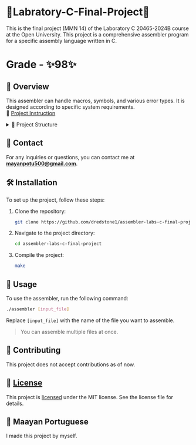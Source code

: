 # 🚀Labratory-C-Final-Project🚀

This is the final project (MMN 14) of the Laboratory C 20465-2024B course at the Open University. This project is a comprehensive assembler program for a specific assembly language written in C.

# Grade - **✨98✨**

## 📖 Overview

This assembler can handle macros, symbols, and various error types. It is designed according to specific system requirements.  
📄 [Project Instruction](mmn-14-instructions.pdf)

<details closed><summary>📂 Project Structure</summary>

```bash
project
├───.gitignore
├───assembler
├───LICENSE
├───makefile
├───READEME.md
├───mmn-14-instructions.pdf
├───header
│   ├───consts.h
│   ├───error.h
│   ├───file.h
│   ├───first_pass.h
│   ├───line_data.h
│   ├───post_formating.h
│   ├───second_pass.h
│   ├───symbol_table.h
│   ├───utilities.h
│   └───word_conversion.h
├───input_n_output
│   ├───file_not_found.png
│   ├───invalid_input_1.as
│   ├───invalid_input_1.png
│   ├───invalid_input_2.am
│   ├───invalid_input_2.as
│   ├───invalid_input_2.png
│   ├───invalid_input_3.am
│   ├───invalid_input_3.as
│   ├───invalid_input_3.png
│   ├───invalid_input_4.am
│   ├───invalid_input_4.as
│   ├───invalid_input_4.png
│   ├───invalid_input_5.am
│   ├───invalid_input_5.as
│   ├───invalid_input_5_part_one.png
│   ├───invalid_input_5_part_two.png
│   ├───running_on_all_valid_inputs.png
│   ├───two_files_run_part_one.png
│   ├───two_files_run_part_two.png
│   ├───valid_input_1.am
│   ├───valid_input_1.as
│   ├───valid_input_1.ent
│   ├───valid_input_1.ext
│   ├───valid_input_1.ob
│   ├───valid_input_2.am
│   ├───valid_input_2.as
│   ├───valid_input_2.ent
│   ├───valid_input_2.ext
│   ├───valid_input_2.ob
│   ├───valid_input_3.am
│   ├───valid_input_3.as
│   ├───valid_input_3.ent
│   ├───valid_input_3.ext
│   ├───valid_input_3.ob
│   ├───valid_input_4.am
│   ├───valid_input_4.as
│   ├───valid_input_4.ob
│   ├───valid_input_5.am
│   ├───valid_input_5.as
│   ├───valid_input_5.ent
│   ├───valid_input_5.ext
│   └───valid_input_5.ob
├───scripts
│   ├───assembler.c
│   ├───consts.c
│   ├───error.c
│   ├───file.c
│   ├───first_pass.c
│   ├───line_data.c
│   ├───post_formating.c
│   ├───second_pass.c
│   ├───symbol_table.c
│   ├───utilities.c
│   └───word_conversion.c
```
</details>

## 📧 Contact

For any inquiries or questions, you can contact me at **mayanpotu500@gmail.com**.

## 🛠️ Installation

To set up the project, follow these steps:

1. Clone the repository:
   ```sh
   git clone https://github.com/dredstone1/assembler-labs-c-final-project.git
   ```
2. Navigate to the project directory:
   ```sh
   cd assembler-labs-c-final-project
   ```
3. Compile the project:
   ```sh
   make
   ```

## 🚀 Usage

To use the assembler, run the following command:

```sh
./assembler [input_file]
```

Replace `[input_file]` with the name of the file you want to assemble.
> You can assemble multiple files at once.

## 🤝 Contributing

This project does not accept contributions as of now.

## 📄 [License](LICENSE)

This project is [licensed](LICENSE) under the MIT license. See the license file for details.

## 👏 Maayan Portuguese

I made this project by myself.
